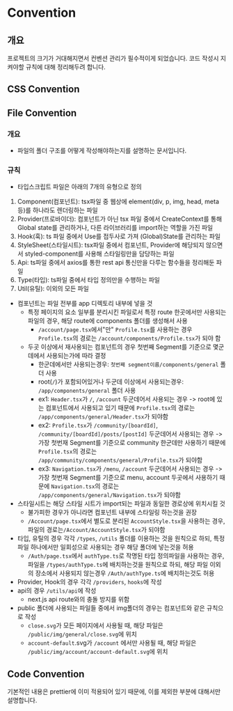 # Convention

## 개요

프로젝트의 크기가 거대해지면서 컨벤션 관리가 필수적이게 되었습니다. 코드 작성시 지켜야할 규칙에 대해 정리해두려 합니다.

## CSS Convention

## File Convention

### 개요

- 파일의 폴더 구조를 어떻게 작성해야하는지를 설명하는 문서입니다.

### 규칙

- 타입스크립트 파일은 아래의 7개의 유형으로 정의

1. Component(컴포넌트): tsx파일 중 웹상에 element(div, p, img, head, meta 등)를 하나라도 렌더링하는 파일
2. Provider(프로바이더): 컴포넌트가 아닌 tsx 파일 중에서 CreateContext를 통해 Global state를 관리하거나, 다른 라이브러리를 import하는 역할을 가진 파일
3. Hook(훅): ts 파일 중에서 Use를 접두사로 가져 (Global)State를 관리하는 파일
4. StyleSheet(스타일시트): tsx파일 중에서 컴포넌트, Provider에 해당되지 않으면서 styled-component를 사용해 스타일링만을 담당하는 파일
5. Api: ts파일 중에서 axios를 통한 rest api 통신만을 다루는 함수들을 정리해둔 파일
6. Type(타입): ts파일 중에서 타입 정의만을 수행하는 파일
7. Util(유틸): 이외의 모든 파일

- 컴포넌트는 파일 전부를 app 디렉토리 내부에 넣을 것
  - 특정 페이지의 요소 일부를 분리시킨 파일로서 특정 route 한곳에서만 사용되는 파일의 경우, 해당 route에 components 폴더를 생성해서 사용
    - `/account/page.tsx`에서"만" `Profile.tsx`를 사용하는 경우 `Profile.tsx`의 경로는 `/account/components/Profile.tsx`가 되야 함
  - 두곳 이상에서 재사용되는 컴포넌트의 경우 첫번째 Segment를 기준으로 몇군데에서 사용되는가에 따라 결정
    - 한군데에서만 사용되는경우: `첫번째 segment이름/components/general` 폴더 사용
    - root(`/`)가 포함되어있거나 두군데 이상에서 사용되는경우: `/app/components/general` 폴더 사용
    - ex1: `Header.tsx`가 `/`, `/account` 두군데어서 사용되는 경우 -> root에 있는 컴포넌트에서 사용되고 있기 때문에 `Profile.tsx`의 경로는 `/app/components/general/Header.tsx`가 되야함
    - ex2: `Profile.tsx`가 `/community/[boardId]`, `/community/[boardId]/posts/[postId]` 두군데어서 사용되는 경우 -> 가장 첫번재 Segment를 기준으로 community 한군데만 사용하기 때문에 `Profile.tsx`의 경로는 `/app/community/components/general/Profile.tsx`가 되야함
    - ex3: `Navigation.tsx`가 `/menu`, `/account` 두군데어서 사용되는 경우 -> 가장 첫번재 Segment를 기준으로 menu, account 두곳에서 사용하기 때문에 `Navigation.tsx`의 경로는 `/app/components/general/Navigation.tsx`가 되야함
- 스타일시트는 해당 스타일 시트가 import되는 파일과 동일한 경로상에 위치시킬 것
  - 불가피한 경우가 아니라면 컴포넌트 내부에 스타일링 하는것을 권장
  - `/Account/page.tsx`에서 별도로 분리된 `AccountStyle.tsx`을 사용하는 경우, 파일의 경로는`/Account/AccountStyle.tsx`가 되야함
- 타입, 유틸의 경우 각각 `/types`, `/utils` 폴더를 이용하는 것을 원칙으로 하되, 특정 파일 하나에서만 일회성으로 사용되는 경우 해당 폴더에 넣는것을 허용
  - `/Auth/page.tsx`에서 `authType.ts`로 작명된 타입 정의파일을 사용하는 경우, 파일을 `/types/authType.ts`에 배치하는것을 원칙으로 하되, 해당 파일 이외의 장소에서 사용되지 않는경우 `/Auth/authType.ts`에 배치하는것도 허용
- Provider, Hook의 경우 각각 `/providers`, `hooks`에 작성
- api의 경우 `/utils/api`에 작성
  - next.js api route와의 충돌 방지를 위함
- public 폴더에 사용되는 파일들 중에서 img폴더의 경우는 컴포넌트와 같은 규칙으로 작성
  - `close.svg`가 모든 페이지에서 사용될 때, 해당 파일은 `/public/img/general/close.svg`에 위치
  - `account-default`.svg가 `/account` 에서만 사용될 때, 해당 파일은 `/public/img/account/account-default.svg`에 위치

## Code Convention

기본적인 내용은 prettier에 이미 적용되어 있기 때문에, 이를 제외한 부분에 대해서만 설명합니다.
